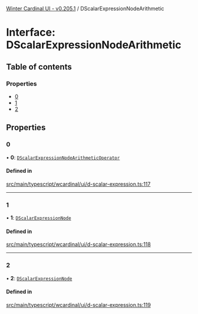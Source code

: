 [Winter Cardinal UI - v0.205.1](../index.md) / DScalarExpressionNodeArithmetic

# Interface: DScalarExpressionNodeArithmetic

## Table of contents

### Properties

- [0](DScalarExpressionNodeArithmetic.md#0)
- [1](DScalarExpressionNodeArithmetic.md#1)
- [2](DScalarExpressionNodeArithmetic.md#2)

## Properties

### 0

• **0**: [`DScalarExpressionNodeArithmeticOperator`](../index.md#dscalarexpressionnodearithmeticoperator)

#### Defined in

[src/main/typescript/wcardinal/ui/d-scalar-expression.ts:117](https://github.com/winter-cardinal/winter-cardinal-ui/blob/v0.205.1/src/main/typescript/wcardinal/ui/d-scalar-expression.ts#L117)

___

### 1

• **1**: [`DScalarExpressionNode`](../index.md#dscalarexpressionnode)

#### Defined in

[src/main/typescript/wcardinal/ui/d-scalar-expression.ts:118](https://github.com/winter-cardinal/winter-cardinal-ui/blob/v0.205.1/src/main/typescript/wcardinal/ui/d-scalar-expression.ts#L118)

___

### 2

• **2**: [`DScalarExpressionNode`](../index.md#dscalarexpressionnode)

#### Defined in

[src/main/typescript/wcardinal/ui/d-scalar-expression.ts:119](https://github.com/winter-cardinal/winter-cardinal-ui/blob/v0.205.1/src/main/typescript/wcardinal/ui/d-scalar-expression.ts#L119)
